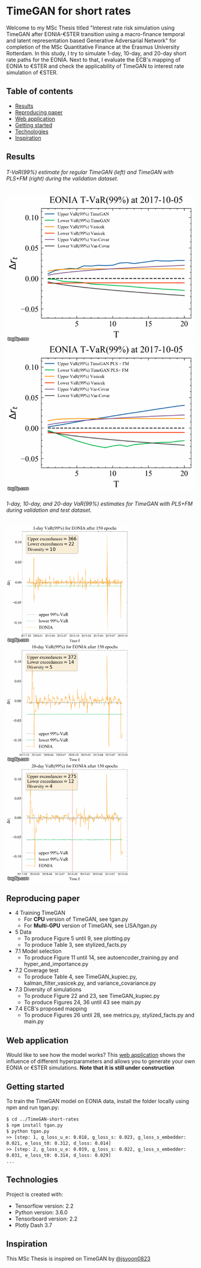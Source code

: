 # TimeGAN for short rates

Welcome to my MSc Thesis titled "Interest rate risk simulation using TimeGAN after EONIA-€STER transition using a macro-finance temporal and latent representation based Generative Adversarial Network" for completion of the MSc Quantitative Finance at the Erasmus University Rotterdam. In this study, I try to simulate 1-day, 10-day, and 20-day short rate paths for the EONIA. Next to that, I evaluate the ECB's mapping of EONIA to €STER and check the applicability of TimeGAN to interest rate simulation of €STER.

## Table of contents
* [Results](#results)
* [Reproducing paper](#reproducing-paper)
* [Web application](#web-application)
* [Getting started](#getting-started)
* [Technologies](#technologies)
* [Inspiration](#inspiration)

## Results

###### T-VaR(99%) estimate for regular TimeGAN (left) and TimeGAN with PLS+FM (right) during the validation dataset.

![Normal TimeGAN T VaR](Figures/Normal_TimeGAN_T_VaR.gif) ![TimeGAN with PLS+FM T VaR](Figures/PLS_FM_TimeGAN_T_VaR.gif)

###### 1-day, 10-day, and 20-day VaR(99%) estimates for TimeGAN with PLS+FM during validation and test dataset.

![1 day VaR TimeGAN with PLS+FM](Figures/1_day_VaR_PLS_FM.gif) ![10 day VaR TimeGAN with PLS+FM](Figures/10_day_VaR_PLS_FM.gif) ![20 day VaR TimeGAN with PLS+FM](Figures/20_day_VaR_PLS_FM.gif)

## Reproducing paper

* 4 Training TimeGAN
  * For **CPU** version of TimeGAN, see tgan.py  
  * For **Multi-GPU** version of TimeGAN, see LISA/tgan.py 
* 5 Data 
  * To produce Figure 5 until 9, see plotting.py  
  * To produce Table 3, see stylized_facts.py
* 7.1 Model selection
  * To produce Figure 11 until 14, see autoencoder_training.py and hyper_and_importance.py
* 7.2 Coverage test
  * To produce Table 4, see TimeGAN_kupiec.py, kalman_filter_vasicek.py, and variance_covariance.py 
* 7.3 Diversity of simulations
  * To produce Figure 22 and 23, see TimeGAN_kupiec.py
  * To produce Figures 24, 36 until 43 see main.py
* 7.4 ECB's proposed mapping
  * To produce Figures 26 until 28, see metrics.py, stylized_facts.py and main.py

## Web application

Would like to see how the model works? This [web application](https://timegan-short-rates.herokuapp.com/) shows the influence of different hyperparameters and allows you to generate your own EONIA or €STER simulations. **Note that it is still under construction**

## Getting started

To train the TimeGAN model on EONIA data, install the folder locally using npm and run tgan.py:

```
$ cd ../TimeGAN-short-rates
$ npm install tgan.py
$ python tgan.py
>> [step: 1, g_loss_u_e: 0.018, g_loss_s: 0.023, g_loss_s_embedder: 0.021, e_loss_t0: 0.312, d_loss: 0.014]
>> [step: 2, g_loss_u_e: 0.019, g_loss_s: 0.022, g_loss_s_embedder: 0.031, e_loss_t0: 0.314, d_loss: 0.029]
...
```

## Technologies

Project is created with:
* Tensorflow version: 2.2
* Python version: 3.6.0
* Tensorboard version: 2.2
* Plotly Dash 3.7

## Inspiration

This MSc Thesis is inspired on TimeGAN by [@jsyoon0823](https://github.com/jsyoon0823/TimeGAN)

